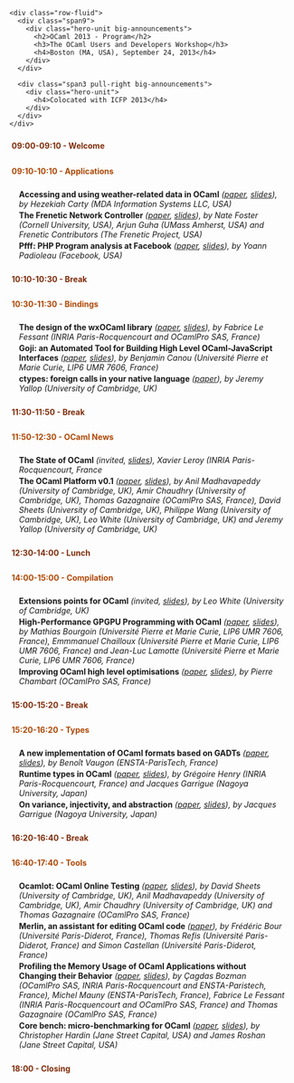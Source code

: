 <!DOCTYPE html PUBLIC "-//W3C//DTD XHTML 1.0 Strict//EN"
          "http://www.w3.org/TR/xhtml1/DTD/xhtml1-strict.dtd">
<html xmlns="http://www.w3.org/1999/xhtml">
  <head>
    <meta content="IE=8" http-equiv="X-UA-Compatible"/>
    <meta content="text/html; charset=utf-8" http-equiv="Content-Type"/>
    <title>Program</title>
    <style>
      <!-- Don't even try to put local style here: it will be (web-)erased -->
    </style>
  </head>
  <body>
    
    <div class="row-fluid">
      <div class="span9">
        <div class="hero-unit big-announcements">
          <h2>OCaml 2013 - Program</h2>
          <h3>The OCaml Users and Developers Workshop</h3>
          <h4>Boston (MA, USA), September 24, 2013</h4>
        </div>
      </div>
      
      <div class="span3 pull-right big-announcements">
        <div class="hero-unit">
          <h4>Colocated with ICFP 2013</h4>
        </div>
      </div>
    </div>

<h4 style="padding:0.5ex;color:#802d0b;">09:00-09:10 - Welcome</h4>

<h4 style="padding:0.5ex;color: #b04907;">09:10-10:10 - Applications</h4>

<p style="padding:0.2ex 0.2ex; margin:0 2ex; font-style:italic;"><span style="font-weight:bold; font-style:normal;">Accessing and using weather-related data in OCaml</span> (<a href="proposals/weather-related-data.pdf">paper</a>, <a href="slides/carty.pdf">slides</a>), by Hezekiah Carty (MDA Information Systems LLC, USA)</p>
<p style="padding:0.2ex 0.2ex; margin:0 2ex; font-style:italic;"><span style="font-weight:bold; font-style:normal;">The Frenetic Network Controller</span> (<a href="proposals/frenetic.pdf">paper</a>, <a href="slides/guha.pdf">slides</a>), by Nate Foster (Cornell University, USA), Arjun Guha (UMass Amherst, USA) and Frenetic Contributors (The Frenetic Project, USA)</p>
<p style="padding:0.2ex 0.2ex; margin:0 2ex; font-style:italic;"><span style="font-weight:bold; font-style:normal;">Pfff: PHP Program analysis at Facebook</span> (<a href="https://github.com/facebook/pfff/wiki/Main">paper</a>, <a href="slides/padioleau.pdf">slides</a>), by Yoann Padioleau (Facebook, USA)</p>

<h4 style="padding:0.5ex;color:#802d0b">10:10-10:30 - Break</h4>

<h4 style="padding:0.5ex;color: #b04907;">10:30-11:30 - Bindings</h4>

<p style="padding:0.2ex 0.2ex; margin:0 2ex; font-style:italic;"><span style="font-weight:bold; font-style:normal;">The design of the wxOCaml library</span> (<a href="proposals/wxocaml.pdf">paper</a>, <a href="slides/lefessant.pdf">slides</a>), by Fabrice Le Fessant (INRIA Paris-Rocquencourt and OCamlPro SAS, France)</p>
<p style="padding:0.2ex 0.2ex; margin:0 2ex; font-style:italic;"><span style="font-weight:bold; font-style:normal;">Goji: an Automated Tool for Building High Level OCaml-JavaScript Interfaces</span> (<a href="proposals/goji.pdf">paper</a>, <a href="slides/canou.pdf">slides</a>), by Benjamin Canou (Universit&eacute; Pierre et Marie Curie, LIP6 UMR 7606, France)</p>
<p style="padding:0.2ex 0.2ex; margin:0 2ex; font-style:italic;"><span style="font-weight:bold; font-style:normal;">ctypes: foreign calls in your native language</span> (<a href="proposals/ctypes.pdf">paper</a>), by Jeremy Yallop (University of Cambridge, UK)</p>

<h4 style="padding:0.5ex;color:#802d0b">11:30-11:50 - Break</h4>

<h4 style="padding:0.5ex;color: #b04907;">11:50-12:30 - OCaml News</h4>

<p style="padding:0.2ex 0.2ex; margin:0 2ex; font-style:italic;"><span style="font-weight:bold; font-style:normal;">The State of OCaml</span> (invited, <a href="slides/leroy.pdf">slides</a>), Xavier Leroy (INRIA Paris-Rocquencourt, France</p>
<p style="padding:0.2ex 0.2ex; margin:0 2ex; font-style:italic;"><span style="font-weight:bold; font-style:normal;">The OCaml Platform v0.1</span> (<a href="proposals/platform.pdf">paper</a>, <a href="slides/madhavapeddy.pdf">slides</a>), by Anil Madhavapeddy (University of Cambridge, UK), Amir Chaudhry (University of Cambridge, UK), Thomas Gazagnaire (OCamlPro SAS, France), David Sheets (University of Cambridge, UK), Philippe Wang (University of Cambridge, UK), Leo White (University of Cambridge, UK) and Jeremy Yallop (University of Cambridge, UK)</p>

<h4 style="padding:0.5ex;color:#802d0b">12:30-14:00 - Lunch</h4>

<h4 style="padding:0.5ex;color: #b04907;">14:00-15:00 - Compilation</h4>

<!--
<p style="padding:0.2ex 0.2ex; margin:0 2ex; font-style:italic;"><span style="font-weight:bold; font-style:normal;">Putting OCaml in Prison: Compartmentalization for OCaml</span>, Prashanth Mundkur (SRI International, USA) and Anil Madhavapeddy (University of Cambridge, UK)</p>
-->
<p style="padding:0.2ex 0.2ex; margin:0 2ex; font-style:italic;"><span style="font-weight:bold; font-style:normal;">Extensions points for OCaml</span> (invited, <a href="slides/white.pdf">slides</a>), by Leo White (University of Cambridge, UK)</p>
<p style="padding:0.2ex 0.2ex; margin:0 2ex; font-style:italic;"><span style="font-weight:bold; font-style:normal;">High-Performance GPGPU Programming with OCaml</span> (<a href="proposals/gpgpu.pdf">paper</a>, <a href="slides/bourgoin.pdf">slides</a>), by Mathias Bourgoin (Universit&eacute; Pierre et Marie Curie, LIP6 UMR 7606, France), Emmmanuel Chailloux (Universit&eacute; Pierre et Marie Curie, LIP6 UMR 7606, France) and Jean-Luc Lamotte (Universit&eacute; Pierre et Marie Curie, LIP6 UMR 7606, France)</p>
<p style="padding:0.2ex 0.2ex; margin:0 2ex; font-style:italic;"><span style="font-weight:bold; font-style:normal;">Improving OCaml high level optimisations</span> (<a href="proposals/optimizations.pdf">paper</a>, <a href="slides/chambart.pdf">slides</a>), by Pierre Chambart (OCamlPro SAS, France)</p>

<h4 style="padding:0.5ex;color:#802d0b">15:00-15:20 - Break</h4>

<h4 style="padding:0.5ex;color: #b04907;">15:20-16:20 - Types</h4>

<p style="padding:0.2ex 0.2ex; margin:0 2ex; font-style:italic;"><span style="font-weight:bold; font-style:normal;">A new implementation of OCaml formats based on GADTs</span> (<a href="proposals/formats-as-gadts.pdf">paper</a>, <a href="slides/vaugon.pdf">slides</a>), by Beno&icirc;t Vaugon (ENSTA-ParisTech, France)</p>
<p style="padding:0.2ex 0.2ex; margin:0 2ex; font-style:italic;"><span style="font-weight:bold; font-style:normal;">Runtime types in OCaml</span> (<a href="proposals/runtime-types.pdf">paper</a>, <a href="slides/henry.pdf">slides</a>), by Gr&eacute;goire Henry (INRIA Paris-Rocquencourt, France) and Jacques Garrigue (Nagoya University, Japan)</p>
<p style="padding:0.2ex 0.2ex; margin:0 2ex; font-style:italic;"><span style="font-weight:bold; font-style:normal;">On variance, injectivity, and abstraction</span> (<a href="proposals/injectivity.pdf">paper</a>, <a href="slides/garrigue.pdf">slides</a>), by Jacques Garrigue (Nagoya University, Japan)</p>

<h4 style="padding:0.5ex;color:#802d0b">16:20-16:40 - Break</h4>

<h4 style="padding:0.5ex;color: #b04907;">16:40-17:40 - Tools</h4>

<p style="padding:0.2ex 0.2ex; margin:0 2ex; font-style:italic;"><span style="font-weight:bold; font-style:normal;">Ocamlot: OCaml Online Testing</span> (<a href="proposals/ocamlot.pdf">paper</a>, <a href="slides/sheets.pdf">slides</a>), by David Sheets (University of Cambridge, UK), Anil Madhavapeddy (University of Cambridge, UK), Amir Chaudhry (University of Cambridge, UK) and Thomas Gazagnaire (OCamlPro SAS, France)</p>
<p style="padding:0.2ex 0.2ex; margin:0 2ex; font-style:italic;"><span style="font-weight:bold; font-style:normal;">Merlin, an assistant for editing OCaml code</span> (<a href="proposals/merlin.pdf">paper</a>), by Fr&eacute;d&eacute;ric Bour (Universit&eacute; Paris-Diderot, France), Thomas Refis (Universit&eacute; Paris-Diderot, France) and Simon Castellan (Universit&eacute; Paris-Diderot, France)</p>
<p style="padding:0.2ex 0.2ex; margin:0 2ex; font-style:italic;"><span style="font-weight:bold; font-style:normal;">Profiling the Memory Usage of OCaml Applications without Changing their Behavior</span> (<a href="proposals/profiling-memory.pdf">paper</a>, <a href="slides/bozman.pdf">slides</a>), by &Ccedil;agdas Bozman (OCamlPro SAS, INRIA Paris-Rocquencourt and ENSTA-Paristech, France), Michel Mauny (ENSTA-ParisTech, France), Fabrice Le Fessant (INRIA Paris-Rocquencourt and OCamlPro SAS, France) and Thomas Gazagnaire (OCamlPro SAS, France)</p>
<p style="padding:0.2ex 0.2ex; margin:0 2ex; font-style:italic;"><span style="font-weight:bold; font-style:normal;">Core bench: micro-benchmarking for OCaml</span> (<a href="proposals/core-bench.pdf">paper</a>, <a href="slides/james.pdf">slides</a>), by Christopher Hardin (Jane Street Capital, USA) and James Roshan (Jane Street Capital, USA)</p>

<h4 style="padding:0.5ex;color:#802d0b">18:00 - Closing</h4>

</body>
</html>

